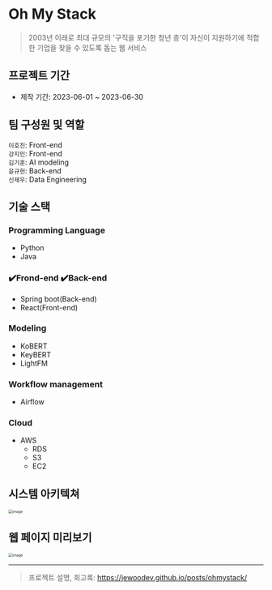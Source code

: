 # Oh My Stack
> 2003년 이래로 최대 규모의 '구직을 포기한 청년 층'이 자신이 지원하기에 적합한 기업을 찾을 수 있도록 돕는 웹 서비스

## 프로젝트 기간
- 제작 기간: 2023-06-01 ~ 2023-06-30

## 팀 구성원 및 역할
`이호진`: Front-end    
`강지인`: Front-end  
`김기훈`: AI modeling   
`윤규헌`: Back-end  
`신제우`: Data Engineering

## 기술 스택
### Programming Language
- Python
- Java

### ✔️Frond-end ✔️Back-end
- Spring boot(Back-end)
- React(Front-end)

### Modeling
- KoBERT
- KeyBERT
- LightFM

### Workflow management
- Airflow

### Cloud
- AWS
  - RDS
  - S3
  - EC2

## 시스템 아키텍쳐

<img src="https://github.com/jewoodev/employment_manager/assets/105477856/1f805301-aacb-4d04-a868-ce2467ec615b" alt="image" style="zoom:50%;" />

## 웹 페이지 미리보기

<img src="https://github.com/jewoodev/employment_manager/assets/105477856/5aa4e99a-4e81-4e5e-b8a0-0bf83172c92f" alt="image" style="zoom:50%;" />

<hr>

> 프로젝트 설명, 회고록: https://jewoodev.github.io/posts/ohmystack/

